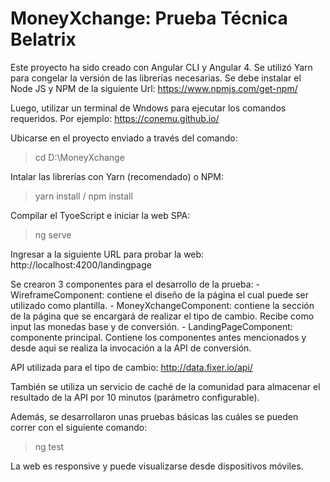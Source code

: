 # MoneyXchange: Prueba Técnica Belatrix

Este proyecto ha sido creado con Angular CLI y Angular 4. Se utilizó Yarn para congelar la versión de las librerías necesarias.
Se debe instalar el Node JS y NPM de la siguiente Url:
https://www.npmjs.com/get-npm/

Luego, utilizar un terminal de Wndows para ejecutar los comandos requeridos. Por ejemplo:
https://conemu.github.io/

Ubicarse en el proyecto enviado a través del comando:
>cd D:\MoneyXchange

Intalar las librerías con Yarn (recomendado) o NPM:
> yarn install / npm install

Compilar el TyoeScript e iniciar la web SPA:
> ng serve

Ingresar a la siguiente URL para probar la web: 
http://localhost:4200/landingpage

Se crearon 3 componentes para el desarrollo de la prueba:
	- WireframeComponent: contiene el diseño de la página el cual puede ser utilizado como plantilla.
	- MoneyXchangeComponent: contiene la sección de la página que se encargará de realizar el tipo de cambio. 
							 Recibe como input las monedas base y de conversión.
	- LandingPageComponent: componente principal. Contiene los componentes antes mencionados y desde aqui se realiza la 								invocación a la API de conversión.
	
API utilizada para el tipo de cambio:
http://data.fixer.io/api/

También se utiliza un servicio de caché de la comunidad para almacenar el resultado de la API por 10 minutos (parámetro configurable).

Además, se desarrollaron unas pruebas básicas las cuáles se pueden correr con el siguiente comando:
> ng test

La web es responsive y puede visualizarse desde dispositivos móviles.
